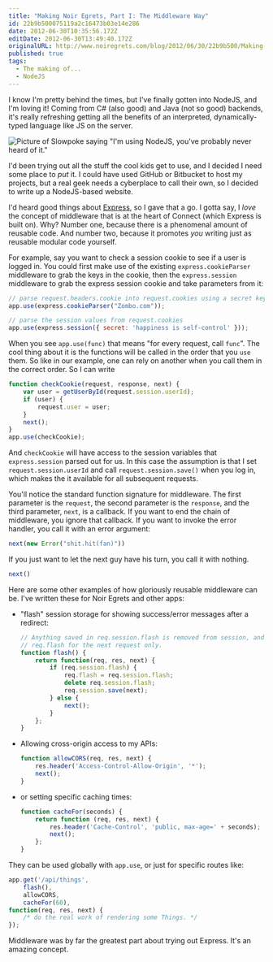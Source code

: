 ```yaml
---
title: "Making Noir Egrets, Part I: The Middleware Way"
id: 22b9b500075119a2c16473b03e14e286
date: 2012-06-30T10:35:56.172Z
editDate: 2012-06-30T13:49:40.172Z
originalURL: http://www.noiregrets.com/blog/2012/06/30/22b9b500/Making-Noir-Egrets-Part-I-The-Middleware-Way
published: true
tags:
  - The making of...
  - NodeJS
---
```


I know I'm pretty behind the times, but I've finally gotten into NodeJS, and I'm loving it! Coming from C# (also good) and Java (not so good) backends, it's really refreshing getting all the benefits of an interpreted, dynamically-typed language like JS on the server.

![Picture of Slowpoke saying "I'm using NodeJS, you've probably never heard of it."](/images/SLOWPOKE.jpg " ")

I'd been trying out all the stuff the cool kids get to use, and I decided I need some place to _put_ it. I could have used GitHub or Bitbucket to host my projects, but a real geek needs a cyberplace to call their own, so I decided to write up a NodeJS-based website.

I'd heard good things about [Express](http://expressjs.com/), so I gave that a go. I gotta say, I _love_ the concept of middleware that is at the heart of Connect (which Express is built on). Why? Number one, because there is a phenomenal amount of reusable code. And number two, because it promotes _you_ writing just as reusable modular code yourself.

For example, say you want to check a session cookie to see if a user is logged in. You could first make use of the existing `express.cookieParser` middleware to grab the keys in the cookie, then the `express.session` middleware to grab the express session cookie and take parameters from it:

```js
// parse request.headers.cookie into request.cookies using a secret key for signed cookies.
app.use(express.cookieParser("Zombo.com"));

// parse the session values from request.cookies
app.use(express.session({ secret: 'happiness is self-control' }));
```

When you see `app.use(func)` that means "for every request, call `func`". The cool thing about it is the functions will be called in the order that you `use` them. So like in our example, one can rely on another when you call them in the correct order. So I can write

```js
function checkCookie(request, response, next) {
    var user = getUserById(request.session.userId);
    if (user) {
        request.user = user;
    }
    next();
}
app.use(checkCookie);
```

And `checkCookie` will have access to the session variables that `express.session` parsed out for us. In this case the assumption is that I set `request.session.userId` and call `request.session.save()` when you log in, which makes the it available for all subsequent requests.

You'll notice the standard function signature for middleware. The first parameter is the `request`, the second parameter is the `response`, and the third parameter, `next`, is a callback. If you want to end the chain of middleware, you ignore that callback. If you want to invoke the error handler, you call it with an error argument:

```js
next(new Error("shit.hit(fan)"))
```

If you just want to let the next guy have his turn, you call it with nothing.

```js
next()
```

Here are some other examples of how gloriously reusable middleware can be. I've written these for Noir Egrets and other apps:

* "flash" session storage for showing success/error messages after a redirect:

    ```js
    // Anything saved in req.session.flash is removed from session, and is accessible in
    // req.flash for the next request only.
    function flash() {
        return function(req, res, next) {
            if (req.session.flash) {
                req.flash = req.session.flash;
                delete req.session.flash;
                req.session.save(next);
            } else {
                next();
            }
        };
    }
    ```

* Allowing cross-origin access to my APIs:

    ```js
    function allowCORS(req, res, next) {
        res.header('Access-Control-Allow-Origin', '*');
        next();
    }
    ```

* or setting specific caching times:

    ```js
    function cacheFor(seconds) {
        return function (req, res, next) {
            res.header('Cache-Control', 'public, max-age=' + seconds);
            next();
        };
    }
    ```

They can be used globally with `app.use`, or just for specific routes like:

```js
app.get('/api/things',
    flash(),
    allowCORS,
    cacheFor(60),
function(req, res, next) {
    /* do the real work of rendering some Things. */
});
```

Middleware was by far the greatest part about trying out Express. It's an amazing concept.
